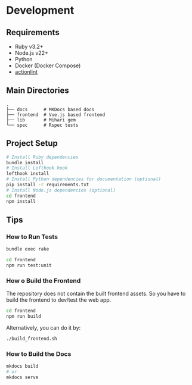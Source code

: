 # Development

## Requirements

- Ruby v3.2+
- Node.js v22+
- Python
- Docker (Docker Compose)
- [actionlint](https://github.com/rhysd/actionlint)

## Main Directories

```
.
├── docs      # MKDocs based docs
├── frontend  # Vue.js based frontend
├── lib       # Mihari gem
└── spec      # Rspec tests
```

## Project Setup

```bash
# Install Ruby dependencies
bundle install
# Install Lefthook hook
lefthook install
# Install Python dependencies for documentation (optional)
pip install -r requirements.txt
# Install Node.js dependencies (optional)
cd frontend
npm install
```

## Tips

### How to Run Tests

```bash
bundle exec rake
```

```bash
cd frontend
npm run test:unit
```

### How o Build the Frontend

The repository does not contain the built frontend assets. So you have to build the frontend to dev/test the web app.

```bash
cd frontend
npm run build
```

Alternatively, you can do it by:

```bash
./build_frontend.sh
```

### How to Build the Docs

```bash
mkdocs build
# or
mkdocs serve
```
